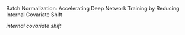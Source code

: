  Batch Normalization: Accelerating Deep Network Training by Reducing Internal Covariate Shift
 
 *internal covariate shift*